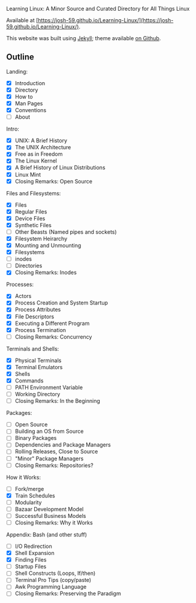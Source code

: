 Learning Linux:
A Minor Source and Curated Directory for All Things Linux

Available at [https://josh-59.github.io/Learning-Linux/](https://josh-59.github.io/Learning-Linux/).

This website was built using [Jekyll](https://jekyllrb.com/); theme
available [on Github](https://github.com/josh-59/Book-Like).

## Outline

Landing:
- [X] Introduction 
- [X] Directory
- [X] How to
- [X] Man Pages
- [X] Conventions
- [ ] About

Intro:
- [X] UNIX: A Brief History
- [X] The UNIX Architecture
- [X] Free as in Freedom
- [X] The Linux Kernel
- [X] A Brief History of Linux Distributions
- [X] Linux Mint
- [X] Closing Remarks: Open Source

Files and Filesystems:
- [x] Files
- [x] Regular Files
- [x] Device Files
- [x] Synthetic Files
- [ ] Other Beasts (Named pipes and sockets)
- [x] Filesystem Heirarchy
- [x] Mounting and Unmounting
- [x] Filesystems
- [ ] inodes
- [ ] Directories
- [x] Closing Remarks: Inodes

Processes:
- [x] Actors
- [x] Process Creation and System Startup
- [x] Process Attributes
- [X] File Descriptors
- [X] Executing a Different Program
- [X] Process Termination
- [ ] Closing Remarks: Concurrency

Terminals and Shells:
- [x] Physical Terminals
- [x] Terminal Emulators
- [x] Shells
- [x] Commands
- [ ] PATH Environment Variable
- [ ] Working Directory
- [ ] Closing Remarks: In the Beginning

Packages:
- [ ] Open Source
- [ ] Building an OS from Source
- [ ] Binary Packages
- [ ] Dependencies and Package Managers
- [ ] Rolling Releases, Close to Source
- [ ] "Minor" Package Managers 
- [ ] Closing Remarks: Repositories?

How it Works:
- [ ] Fork/merge
- [X] Train Schedules
- [ ] Modularity
- [ ] Bazaar Development Model
- [ ] Successful Business Models
- [ ] Closing Remarks: Why it Works

Appendix: Bash (and other stuff)
- [ ] I/O Redirection
- [X] Shell Expansion
- [X] Finding Files 
- [ ] Startup Files
- [ ] Shell Constructs (Loops, If/then)
- [ ] Terminal Pro Tips (copy/paste)
- [ ] Awk Programming Language
- [ ] Closing Remarks: Preserving the Paradigm
